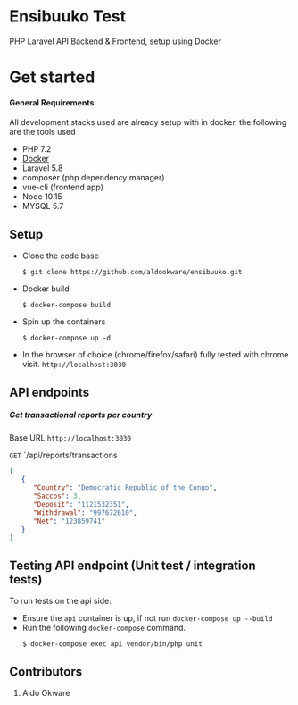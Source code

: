 #  Ensibuuko Test
PHP Laravel API  Backend &amp; Frontend, setup using Docker


# Get started 
#### General Requirements
All development stacks used are already setup with in docker. the following are the tools used
   - PHP 7.2
   - [Docker](https://www.docker.com/) 
   - Laravel 5.8
   - composer (php dependency manager)
   - vue-cli (frontend app)
   - Node 10.15
   - MYSQL 5.7

## Setup 
- Clone the code base
   ```
   $ git clone https://github.com/aldookware/ensibuuko.git 
   ```
- Docker build
   ```
   $ docker-compose build
   ```
- Spin up the containers
  ```
  $ docker-compose up -d
  ```
- In the browser of choice (chrome/firefox/safari) fully tested with chrome visit. 
`http://localhost:3030`

## API endpoints
##### Get transactional reports  per country 
Base URL  `http://localhost:3030`

`GET` `/api/reports/transactions
   ```json
   [
      {
         "Country": "Democratic Republic of the Congo",
         "Saccos": 3,
         "Deposit": "1121532351",
         "Withdrawal": "997672610",
         "Net": "123859741"
      }
   ]
   ```


## Testing API endpoint (Unit test / integration tests)
To run tests on the api side:
- Ensure the `api` container is up, if not  run `docker-compose up --build` 
- Run the following `docker-compose` command. 
   ```
   $ docker-compose exec api vendor/bin/php unit
   ```

## Contributors
1. Aldo Okware 
